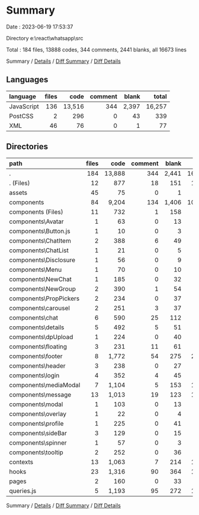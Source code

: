 # Summary

Date : 2023-06-19 17:53:37

Directory e:\\react\\whatsapp\\src

Total : 184 files,  13888 codes, 344 comments, 2441 blanks, all 16673 lines

Summary / [Details](details.md) / [Diff Summary](diff.md) / [Diff Details](diff-details.md)

## Languages
| language | files | code | comment | blank | total |
| :--- | ---: | ---: | ---: | ---: | ---: |
| JavaScript | 136 | 13,516 | 344 | 2,397 | 16,257 |
| PostCSS | 2 | 296 | 0 | 43 | 339 |
| XML | 46 | 76 | 0 | 1 | 77 |

## Directories
| path | files | code | comment | blank | total |
| :--- | ---: | ---: | ---: | ---: | ---: |
| . | 184 | 13,888 | 344 | 2,441 | 16,673 |
| . (Files) | 12 | 877 | 18 | 151 | 1,046 |
| assets | 45 | 75 | 0 | 1 | 76 |
| components | 84 | 9,204 | 134 | 1,406 | 10,744 |
| components (Files) | 11 | 732 | 1 | 158 | 891 |
| components\\Avatar | 1 | 63 | 0 | 13 | 76 |
| components\\Button.js | 1 | 10 | 0 | 3 | 13 |
| components\\ChatItem | 2 | 388 | 6 | 49 | 443 |
| components\\ChatList | 1 | 21 | 0 | 5 | 26 |
| components\\Disclosure | 1 | 56 | 0 | 9 | 65 |
| components\\Menu | 1 | 70 | 0 | 10 | 80 |
| components\\NewChat | 1 | 185 | 0 | 32 | 217 |
| components\\NewGroup | 2 | 390 | 1 | 54 | 445 |
| components\\PropPickers | 2 | 234 | 0 | 37 | 271 |
| components\\carousel | 2 | 251 | 3 | 37 | 291 |
| components\\chat | 6 | 590 | 25 | 112 | 727 |
| components\\details | 5 | 492 | 5 | 51 | 548 |
| components\\dpUpload | 1 | 224 | 0 | 40 | 264 |
| components\\floating | 3 | 231 | 11 | 61 | 303 |
| components\\footer | 8 | 1,772 | 54 | 275 | 2,101 |
| components\\header | 3 | 238 | 0 | 27 | 265 |
| components\\login | 4 | 352 | 4 | 45 | 401 |
| components\\mediaModal | 7 | 1,104 | 5 | 153 | 1,262 |
| components\\message | 13 | 1,013 | 19 | 123 | 1,155 |
| components\\modal | 1 | 103 | 0 | 13 | 116 |
| components\\overlay | 1 | 22 | 0 | 4 | 26 |
| components\\profile | 1 | 225 | 0 | 41 | 266 |
| components\\sideBar | 3 | 129 | 0 | 15 | 144 |
| components\\spinner | 1 | 57 | 0 | 3 | 60 |
| components\\tooltip | 2 | 252 | 0 | 36 | 288 |
| contexts | 13 | 1,063 | 7 | 214 | 1,284 |
| hooks | 23 | 1,316 | 90 | 364 | 1,770 |
| pages | 2 | 160 | 0 | 33 | 193 |
| queries.js | 5 | 1,193 | 95 | 272 | 1,560 |

Summary / [Details](details.md) / [Diff Summary](diff.md) / [Diff Details](diff-details.md)